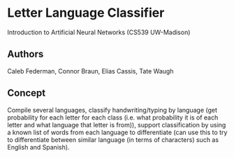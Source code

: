 # Letter Language Classifier
Introduction to Artificial Neural Networks (CS539 UW-Madison)

## Authors 
Caleb Federman, Connor Braun, Elias Cassis, Tate Waugh

## Concept
Compile several languages, classify handwriting/typing by language (get probability for each letter for each class (i.e. what probability it is of each letter and what language that letter is from)), support classification by using a known list of words from each language to differentiate (can use this to try to differentiate between similar language (in terms of characters) such as English and Spanish).
